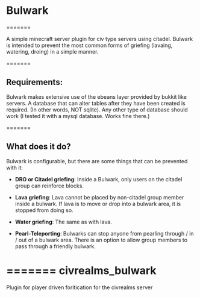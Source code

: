 # Bulwark
=======

A simple minecraft server plugin for civ type servers using citadel.
Bulwark is intended to prevent the most common forms of griefing (lavaing, watering, droing) in a simple manner.

=======

## Requirements:

Bulwark makes extensive use of the ebeans layer provided by bukkit like servers. A database that can alter tables after they have been created is required. (In other words, NOT sqlite). Any other type of database should work (I tested it with a mysql database. Works fine there.)

=======

## What does it do?

Bulwark is configurable, but there are some things that can be prevented with it:

* **DRO or Citadel griefing**: Inside a Bulwark, only users on the citadel group can reinforce blocks.

* **Lava griefing**: Lava cannot be placed by non-citadel group member inside a bulwark. If lava is to move or drop into a bulwark area, it is stopped from doing so.

* **Water griefing**: The same as with lava.

* **Pearl-Teleporting**: Bulwarks can stop anyone from pearling through / in / out of a bulwark area. There is an option to allow group members to pass through a friendly bulwark.

=======
civrealms_bulwark
=================

Plugin for player driven foritication for the civrealms server

